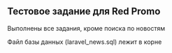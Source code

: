 <p align="center">
<h2>Тестовое задание для Red Promo</h2>
</p>
<p>
Выполнены все задания, кроме поиска по новостям
</p>
<p>
Файл базы данных (laravel_news.sql) лежит в корне
</p>

